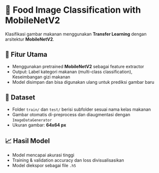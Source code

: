 # 🍔 Food Image Classification with MobileNetV2

Klasifikasi gambar makanan menggunakan **Transfer Learning** dengan arsitektur **MobileNetV2**.

## 🚀 Fitur Utama
- Menggunakan pretrained **MobileNetV2** sebagai feature extractor
- Output: Label kategori makanan (multi-class classification), Keseimbangan gizi makanan
- Model disimpan dan bisa digunakan ulang untuk prediksi gambar baru

## 🧪 Dataset
- Folder `train/` dan `test/` berisi subfolder sesuai nama kelas makanan
- Gambar otomatis di-preprocess dan diaugmentasi dengan `ImageDataGenerator`
- Ukuran gambar: **64x64 px**

## 📈 Hasil Model
- Model mencapai akurasi tinggi
- Training & validation accuracy dan loss divisualisasikan
- Model diekspor sebagai file `.h5`
